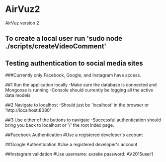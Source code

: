 # AirVuz2
AirVuz version 2

## To create a local user run 'sudo node ./scripts/createVideoComment'

## Testing authentication to social media sites
###Currently only Facebook, Google, and Instagram have access.

##1 Run the application locally
-Make sure the database is connected and Mongoose is running
-Console should currently be logging all the active data models

##2 Navigate to localhost
-Should just be 'localhost' in the browser or 'http://localhost:8080'

##3 Use either of the buttons to navigate
-Successful authentication should bring you back to localhost or '/' the root index page.

##Facebook Authentication
#Use a registered developer's account

##Google Authentication
#Use a registered developer's account

##Instagram validation
#Use
username: avzeke
password: AV2015user1